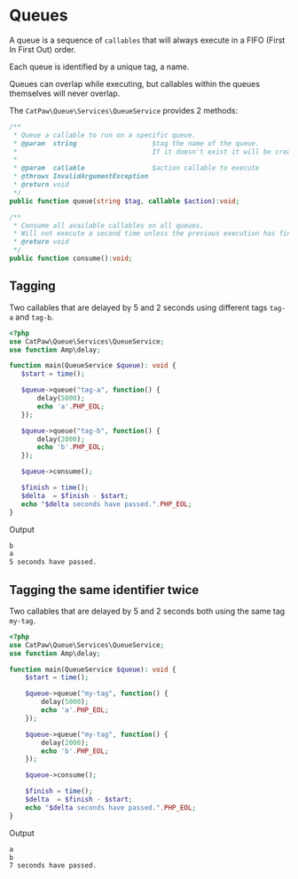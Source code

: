 # Queues

A queue is a sequence of `callables` that will always execute in a FIFO (First In First Out) order.

Each queue is identified by a unique tag, a name.

Queues can overlap while executing, but callables within the queues themselves will never overlap.

The `CatPaw\Queue\Services\QueueService` provides 2 methods:

```php
/**
 * Queue a callable to run on a specific queue.
 * @param  string                   $tag the name of the queue.
 *                                  If it doesn't exist it will be created automatically.
 *
 * @param  callable                 $action callable to execute
 * @throws InvalidArgumentException
 * @return void
 */
public function queue(string $tag, callable $action):void;
```
```php
/**
 * Consume all available callables on all queues.
 * Will not execute a second time unless the previous execution has finished.
 * @return void
 */
public function consume():void;
```

## Tagging

Two callables that are delayed by 5 and 2 seconds using different tags `tag-a` and `tag-b`.

 ```php
<?php
use CatPaw\Queue\Services\QueueService;
use function Amp\delay;

function main(QueueService $queue): void {
    $start = time();

    $queue->queue("tag-a", function() {
        delay(5000);
        echo 'a'.PHP_EOL;
    });

    $queue->queue("tag-b", function() {
        delay(2000);
        echo 'b'.PHP_EOL;
    });

    $queue->consume();

    $finish = time();
    $delta  = $finish - $start;
    echo "$delta seconds have passed.".PHP_EOL;
}
 ```

Output
```bash
b
a
5 seconds have passed.
```

## Tagging the same identifier twice

Two callables that are delayed by 5 and 2 seconds both using the same tag `my-tag`.

```php
<?php
use CatPaw\Queue\Services\QueueService;
use function Amp\delay;

function main(QueueService $queue): void {
    $start = time();

    $queue->queue("my-tag", function() {
        delay(5000);
        echo 'a'.PHP_EOL;
    });

    $queue->queue("my-tag", function() {
        delay(2000);
        echo 'b'.PHP_EOL;
    });

    $queue->consume();

    $finish = time();
    $delta  = $finish - $start;
    echo "$delta seconds have passed.".PHP_EOL;
}
```

Output
```bash
a
b
7 seconds have passed.
```
